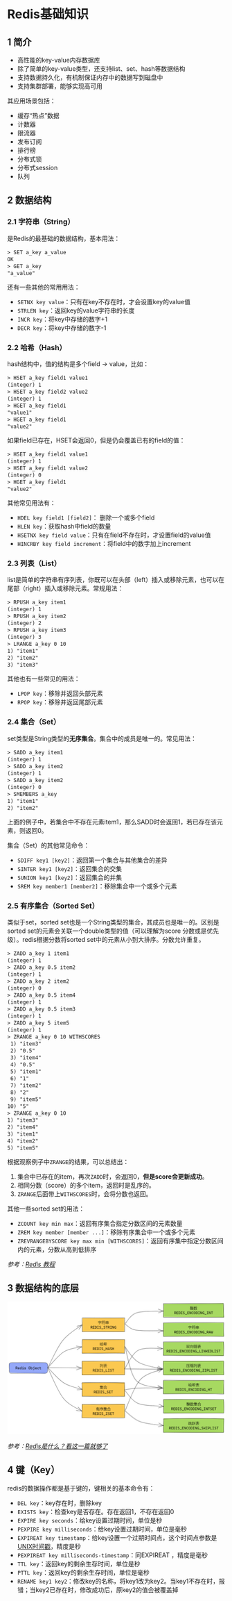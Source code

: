 # Redis基础知识

## 1 简介

- 高性能的key-value内存数据库
- 除了简单的key-value类型，还支持list、set、hash等数据结构
- 支持数据持久化，有机制保证内存中的数据写到磁盘中
- 支持集群部署，能够实现高可用

其应用场景包括：

- 缓存“热点”数据
- 计数器
- 限流器
- 发布订阅
- 排行榜
- 分布式锁
- 分布式session
- 队列

## 2 数据结构

### 2.1 字符串（String）

是Redis的最基础的数据结构，基本用法：

```shell
> SET a_key a_value
OK
> GET a_key
"a_value"
```

还有一些其他的常用用法：

- `SETNX key value`：只有在key不存在时，才会设置key的value值
- `STRLEN key`：返回key的value字符串的长度
- `INCR key`：将key中存储的数字+1
- `DECR key`：将key中存储的数字-1

### 2.2 哈希（Hash）

hash结构中，值的结构是多个field -> value，比如：

```shell
> HSET a_key field1 value1
(integer) 1
> HSET a_key field2 value2
(integer) 1
> HGET a_key field1
"value1"
> HGET a_key field1
"value2"
```

如果field已存在，HSET会返回0，但是仍会覆盖已有的field的值：

```shell
> HSET a_key field1 value1
(integer) 1
> HSET a_key field1 value2
(integer) 0
> HGET a_key field1
"value2"
```

其他常见用法有：

- `HDEL key field1 [field2]`： 删除一个或多个field
- `HLEN key`：获取hash中field的数量
- `HSETNX key field value`：只有在field不存在时，才设置field的value值
- `HINCRBY key field increment`：将field中的数字加上increment

### 2.3 列表（List）

list是简单的字符串有序列表，你既可以在头部（left）插入或移除元素，也可以在尾部（right）插入或移除元素。常规用法：

```shell
> RPUSH a_key item1
(integer) 1
> RPUSH a_key item2
(integer) 2
> RPUSH a_key item3
(integer) 3
> LRANGE a_key 0 10
1) "item1"
2) "item2"
3) "item3"
```

其他也有一些常见的用法：

- `LPOP key`：移除并返回头部元素
- `RPOP key`：移除并返回尾部元素

### 2.4 集合（Set）

set类型是String类型的**无序集合**。集合中的成员是唯一的。常见用法：

```shell
> SADD a_key item1
(integer) 1
> SADD a_key item2
(integer) 1
> SADD a_key item2
(integer) 0
> SMEMBERS a_key
1) "item1"
2) "item2"
```

上面的例子中，若集合中不存在元素item1，那么SADD时会返回1，若已存在该元素，则返回0。

集合（Set）的其他常见命令：

- `SDIFF key1 [key2]`：返回第一个集合与其他集合的差异
- `SINTER key1 [key2]`：返回集合的交集
- `SUNION key1 [key2]`：返回集合的并集
- `SREM key member1 [member2]`：移除集合中一个或多个元素

### 2.5 有序集合（Sorted Set）

类似于set，sorted set也是一个String类型的集合，其成员也是唯一的。区别是sorted set的元素会关联一个double类型的值（可以理解为score 分数或是优先级）。redis根据分数将sorted set中的元素从小到大排序。分数允许重复。

```shell
> ZADD a_key 1 item1
(integer) 1
> ZADD a_key 0.5 item2
(integer) 1
> ZADD a_key 2 item2
(integer) 0
> ZADD a_key 0.5 item4
(integer) 1
> ZADD a_key 0.5 item3
(integer) 1
> ZADD a_key 5 item5
(integer) 1
> ZRANGE a_key 0 10 WITHSCORES
 1) "item3"
 2) "0.5"
 3) "item4"
 4) "0.5"
 5) "item1"
 6) "1"
 7) "item2"
 8) "2"
 9) "item5"
10) "5"
> ZRANGE a_key 0 10
1) "item3"
2) "item4"
3) "item1"
4) "item2"
5) "item5"
```

根据观察例子中`ZRANGE`的结果，可以总结出：

1. 集合中已存在的item，再次`ZADD`时，会返回0，**但是score会更新成功**。
2. 相同分数（score）的多个item，返回时是乱序的。
3. `ZRANGE`后面带上`WITHSCORES`时，会将分数也返回。

其他一些sorted set的用法：

- `ZCOUNT key min max`：返回有序集合指定分数区间的元素数量
- `ZREM key member [member ...]`：移除有序集合中一个或多个元素
- `ZREVRANGEBYSCORE key max min [WITHSCORES]`：返回有序集中指定分数区间内的元素，分数从高到低排序

*参考：[Redis 教程](https://www.runoob.com/redis/redis-tutorial.html)*

## 3 数据结构的底层

![image-20210821090322186](assets/image-20210821090322186.png)

*参考：[Redis是什么？看这一篇就够了](https://www.cnblogs.com/powertoolsteam/p/redis.html)*

## 4 键（Key）

redis的数据操作都是基于键的，键相关的基本命令有：

- `DEL key`：key存在时，删除key
- `EXISTS key`：检查key是否存在。存在返回1，不存在返回0
- `EXPIRE key seconds`：给key设置过期时间，单位是秒
- `PEXPIRE key milliseconds`：给key设置过期时间，单位是毫秒
- `EXPIREAT key timestamp`：给key设置一个过期时间点，这个时间点参数是[UNIX时间戳](https://baike.baidu.com/item/unix%E6%97%B6%E9%97%B4%E6%88%B3/2078227)，精度是秒
- `PEXPIREAT key milliseconds-timestamp`：同EXPIREAT ，精度是毫秒
- `TTL key`：返回key的剩余生存时间，单位是秒
- `PTTL key`：返回key的剩余生存时间，单位是毫秒
- `RENAME key1 key2`：修改key的名称，将key1改为key2。当key1不存在时，报错；当key2已存在时，修改成功后，原key2的值会被覆盖掉

